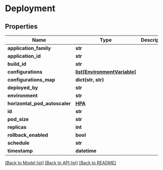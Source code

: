 # Deployment

## Properties
Name | Type | Description | Notes
------------ | ------------- | ------------- | -------------
**application_family** | **str** |  | [optional] 
**application_id** | **str** |  | [optional] 
**build_id** | **str** |  | [optional] 
**configurations** | [**list[EnvironmentVariable]**](EnvironmentVariable.md) |  | [optional] 
**configurations_map** | **dict(str, str)** |  | [optional] 
**deployed_by** | **str** |  | [optional] 
**environment** | **str** |  | [optional] 
**horizontal_pod_autoscaler** | [**HPA**](HPA.md) |  | [optional] 
**id** | **str** |  | [optional] 
**pod_size** | **str** |  | [optional] 
**replicas** | **int** |  | [optional] 
**rollback_enabled** | **bool** |  | [optional] 
**schedule** | **str** |  | [optional] 
**timestamp** | **datetime** |  | [optional] 

[[Back to Model list]](../README.md#documentation-for-models) [[Back to API list]](../README.md#documentation-for-api-endpoints) [[Back to README]](../README.md)

